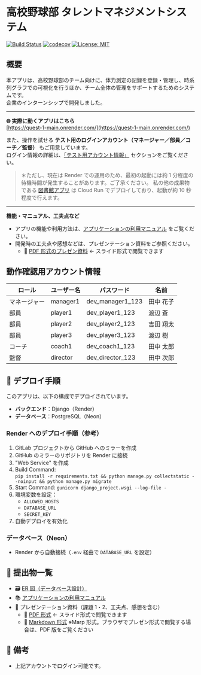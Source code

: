 # 高校野球部 タレントマネジメントシステム

[![Build Status](https://github.com/tomoki-shiozaki/baseball-talent-management-app/actions/workflows/ci.yml/badge.svg)](https://github.com/tomoki-shiozaki/baseball-talent-management-app/actions/workflows/ci.yml)
[![codecov](https://codecov.io/gh/tomoki-shiozaki/baseball-talent-management-app/graph/badge.svg?token=0OO33U5EZZ)](https://codecov.io/gh/tomoki-shiozaki/baseball-talent-management-app)
[![License: MIT](https://img.shields.io/badge/License-MIT-yellow.svg)](LICENSE)

## 概要

本アプリは、高校野球部のチーム向けに、体力測定の記録を登録・管理し、時系列グラフでの可視化を行うほか、チーム全体の管理をサポートするためのシステムです。  
企業のインターンシップで開発しました。

---

**🌐 実際に動くアプリはこちら**  
[https://quest-1-main.onrender.com/](https://quest-1-main.onrender.com/)

また、操作を試せる **テスト用のログインアカウント（マネージャー／部員／コーチ／監督）** もご用意しています。  
ログイン情報の詳細は、[「テスト用アカウント情報」](#動作確認用アカウント情報) セクションをご覧ください。

> ＊ただし、現在は Render での運用のため、最初の起動には約 1 分程度の待機時間が発生することがあります。ご了承ください。
> 私の他の成果物である [図書館アプリ](https://github.com/tomoki-shiozaki/distributed-library) は Cloud Run でデプロイしており、起動が約 10 秒程度で行えます。

---

**機能・マニュアル、工夫点など**

- アプリの機能や利用方法は、[アプリケーションの利用マニュアル](doc/manual.md) をご覧ください。
- 開発時の工夫点や感想などは、プレゼンテーション資料をご参照ください。
  - 📄 [PDF 形式のプレゼン資料](doc/presentation/slides/presentation.pdf) ← スライド形式で閲覧できます

## 動作確認用アカウント情報

| ロール       | ユーザー名 | パスワード       | 名前      |
| ------------ | ---------- | ---------------- | --------- |
| マネージャー | manager1   | dev_manager1_123 | 田中 花子 |
| 部員         | player1    | dev_player1_123  | 渡辺 蒼   |
| 部員         | player2    | dev_player2_123  | 吉田 翔太 |
| 部員         | player3    | dev_player3_123  | 渡辺 樹   |
| コーチ       | coach1     | dev_coach1_123   | 田中 太郎 |
| 監督         | director   | dev_director_123 | 田中 次郎 |

## 🚀 デプロイ手順

このアプリは、以下の構成でデプロイされています。

- **バックエンド**：Django（Render）
- **データベース**：PostgreSQL（Neon）

### Render へのデプロイ手順（参考）

1. GitLab プロジェクトから GitHub へのミラーを作成
1. GitHub のミラーのリポジトリを Render に接続
1. "Web Service" を作成
1. Build Command:  
   `pip install -r requirements.txt && python manage.py collectstatic --noinput && python manage.py migrate`
1. Start Command: `gunicorn django_project.wsgi --log-file -`
1. 環境変数を設定：
   - `ALLOWED_HOSTS`
   - `DATABASE_URL`
   - `SECRET_KEY`
1. 自動デプロイを有効化

### データベース（Neon）

- Render から自動接続（`.env` 経由で `DATABASE_URL` を設定）

## 📎 提出物一覧

- 🗃 [ER 図（データベース設計）](doc/README.md)
- 📚 [アプリケーションの利用マニュアル](doc/manual.md)
- 🎤 プレゼンテーション資料（課題 1・2、工夫点、感想を含む）
  - 📄 [PDF 形式](doc/presentation/slides/presentation.pdf) ← スライド形式で閲覧できます
  - 📄 [Markdown 形式](doc/presentation/slides/presentation.md) ※Marp 形式。ブラウザでプレゼン形式で閲覧する場合は、PDF 版をご覧ください

## 📝 備考

- 上記アカウントでログイン可能です。
